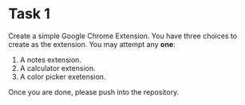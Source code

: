# Task 1

Create a simple Google Chrome Extension. You have three choices to create as the extension. You may attempt any **one**: 
 
1) A notes extension.
2) A calculator extension. 
3) A color picker exetension.

Once you are done, please push into the repository. 